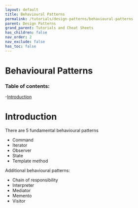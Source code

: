 ```yaml
---
layout: default
title: Behavioural Patterns
permalink: /tutorials/design-patterns/behavioural-patterns
parent: Design Patterns
grand_parent: Tutorials and Cheat Sheets
has_children: false
nav_order: 2
nav_exclude: false
has_toc: false
---
```


<h1>Behavioural Patterns</h1>

### Table of contents:
-[Introduction](#introduction)

# Introduction
There are 5 fundamental behavioural patterns
  - Command
  - Iterator
  - Observer
  - State
  - Template method

Additional behavioural patterns:
  - Chain of responsibility
  - Interpreter
  - Mediator
  - Memento
  - Visitor